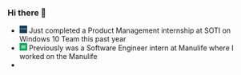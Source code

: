 ### Hi there 👋

- <img src="static/soti-logo.jpg" width=15> Just completed a Product Management internship at SOTI on Windows 10 Team this past year
- <img src="static/Manulife logo.png" width=15> Previously was a Software Engineer intern at Manulife where I worked on the Manulife 
- 
<!--
**bikramjitnarwal/bikramjitnarwal** is a ✨ _special_ ✨ repository because its `README.md` (this file) appears on your GitHub profile.

Here are some ideas to get you started:

- 🔭 I’m currently working on ...
- 🌱 I’m currently learning ...
- 👯 I’m looking to collaborate on ...
- 🤔 I’m looking for help with ...
- 💬 Ask me about ...
- 📫 How to reach me: ...
- 😄 Pronouns: ...
- ⚡ Fun fact: ...
-->
